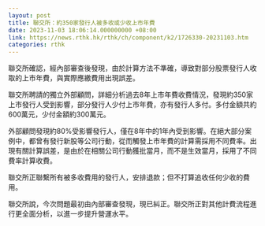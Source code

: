 ```yaml
---
layout: post
title: 聯交所：約350家發行人被多收或少收上市年費
date: 2023-11-03 18:06:14.000000000 +08:00
link: https://news.rthk.hk/rthk/ch/component/k2/1726330-20231103.htm
categories: rthk
---
```


聯交所確認，經內部審查後發現，由於計算方法不準確，導致對部分股票發行人收取的上市年費，與實際應繳費用出現誤差。

聯交所聘請的獨立外部顧問，詳細分析過去8年上市年費收費情況，發現約350家上市發行人受到影響，部分發行人少付上市年費，亦有發行人多付。多付金額共約600萬元，少付金額約300萬元。

外部顧問發現約80%受影響發行人，僅在8年中的1年內受到影響。在絕大部分案例中，都曾有發行新股等公司行動，從而觸發上市年費的計算需採用不同費率。出現有關計算誤差，是由於在相關公司行動獲批當月，而不是生效當月，採用了不同費率計算收費。

聯交所正聯繫所有被多收費用的發行人，安排退款；但不打算追收任何少收的費用。

聯交所說，今次問題最初由內部審查發現，現已糾正。聯交所正對其他計費流程進行更全面分析，以進一步提升營運水平。
